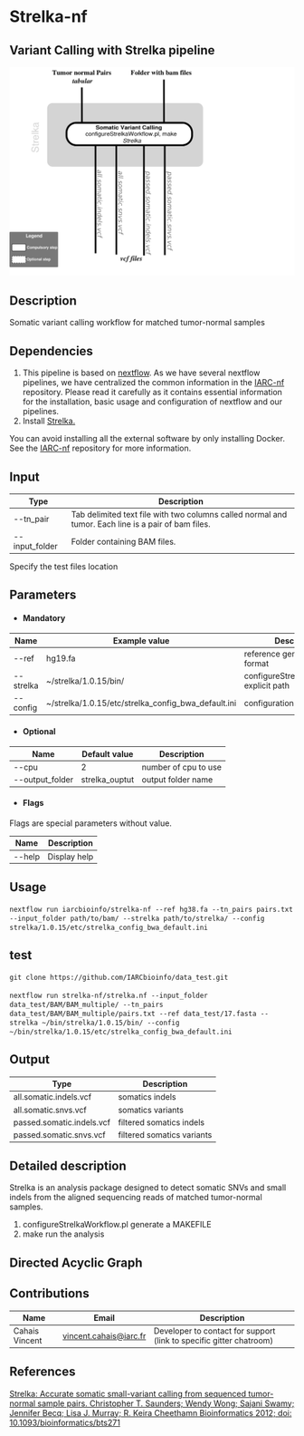 # Strelka-nf
## Variant Calling with Strelka pipeline

![Workflow representation](strelka-nf.png)

## Description
Somatic variant calling workflow for matched tumor-normal samples

## Dependencies

1. This pipeline is based on [nextflow](https://www.nextflow.io). As we have several nextflow pipelines, we have centralized the common information in the [IARC-nf](https://github.com/IARCbioinfo/IARC-nf) repository. Please read it carefully as it contains essential information for the installation, basic usage and configuration of nextflow and our pipelines.
2. Install [Strelka.](https://sites.google.com/site/strelkasomaticvariantcaller/home/strelka-workflow-installation)

You can avoid installing all the external software by only installing Docker. See the [IARC-nf](https://github.com/IARCbioinfo/IARC-nf) repository for more information.


## Input
  | Type           | Description                                                                                         |
  |----------------|-----------------------------------------------------------------------------------------------------|
  | --tn_pair      | Tab delimited text file with two columns called normal and tumor. Each line is a pair of bam files. |
  | --input_folder | Folder containing BAM files.                                                                        |

  Specify the test files location

## Parameters

  * #### Mandatory
| Name      | Example value                                       | Description                               |
|-----------|-----------------------------------------------------|-------------------------------------------|
| --ref     | hg19.fa                                             | reference genome in fasta format          |
| --strelka | ~/strelka/1.0.15/bin/                               | configureStrelkaWorkflow.pl explicit path |                          |
| --config  | ~/strelka/1.0.15/etc/strelka_config_bwa_default.ini | configuration file                        |

  * #### Optional
| Name            | Default value  | Description          |
|-----------------|----------------|----------------------|
| --cpu           | 2              | number of cpu to use |
| --output_folder | strelka_ouptut | output folder name   |

  * #### Flags

Flags are special parameters without value.

| Name      | Description     |
|-----------|-----------------|
| --help    | Display help |


## Usage
  ```
  nextflow run iarcbioinfo/strelka-nf --ref hg38.fa --tn_pairs pairs.txt --input_folder path/to/bam/ --strelka path/to/strelka/ --config strelka/1.0.15/etc/strelka_config_bwa_default.ini
  ```
  
## test
  ```
  git clone https://github.com/IARCbioinfo/data_test.git
  
  nextflow run strelka-nf/strelka.nf --input_folder data_test/BAM/BAM_multiple/ --tn_pairs data_test/BAM/BAM_multiple/pairs.txt --ref data_test/17.fasta --strelka ~/bin/strelka/1.0.15/bin/ --config ~/bin/strelka/1.0.15/etc/strelka_config_bwa_default.ini
  ```

## Output
  | Type                      | Description                |
  |---------------------------|----------------------------|
  | all.somatic.indels.vcf    | somatics indels            |
  | all.somatic.snvs.vcf      | somatics variants          |
  | passed.somatic.indels.vcf | filtered somatics indels   |
  | passed.somatic.snvs.vcf   | filtered somatics variants |


## Detailed description
Strelka is an analysis package designed to detect somatic SNVs and small indels from the aligned sequencing reads of matched tumor-normal samples.
1. configureStrelkaWorkflow.pl generate a MAKEFILE
2. make run the analysis

## Directed Acyclic Graph


## Contributions

  | Name              | Email                  | Description                                                         |
  |-------------------|------------------------|---------------------------------------------------------------------|
  | Cahais Vincent    | vincent.cahais@iarc.fr | Developer to contact for support (link to specific gitter chatroom) |


## References

[Strelka: Accurate somatic small-variant calling from sequenced tumor-normal sample pairs. Christopher T. Saunders; Wendy Wong; Sajani Swamy; Jennifer Becq; Lisa J. Murray; R. Keira Cheethamn Bioinformatics 2012; doi: 10.1093/bioinformatics/bts271](https://academic.oup.com/bioinformatics/article/28/14/1811/218573/Strelka-accurate-somatic-small-variant-calling)
